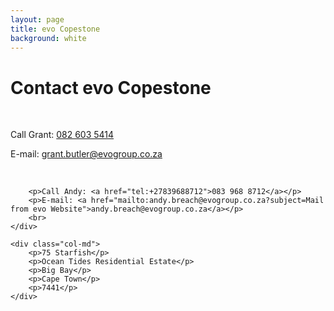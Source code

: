 ```yaml
---
layout: page
title: evo Copestone
background: white
---
```

<div class="col-lg-12 text-center">
	<h1 class="section-heading text-uppercase">Contact evo Copestone</h1>
</div>

<br>

<div class="container contact-us">
  <div class="row">

  <div class="col-md">
		<!-- <p>Tel: <a href="tel:+27210232228"> 079 485 5355</a></p> -->
		<p>Call Grant: <a href="tel:+27826035414">082 603 5414</a></p>
		<p>E-mail: <a href="mailto:grant.butler@evogroup.co.za?subject=Mail from evo Website">grant.butler@evogroup.co.za</a></p>
		<br>
		
		<p>Call Andy: <a href="tel:+27839688712">083 968 8712</a></p>
		<p>E-mail: <a href="mailto:andy.breach@evogroup.co.za?subject=Mail from evo Website">andy.breach@evogroup.co.za</a></p>
		<br>
    </div>
		
	<div class="col-md">
		<p>75 Starfish</p>
		<p>Ocean Tides Residential Estate</p>
		<p>Big Bay</p>
		<p>Cape Town</p>
		<p>7441</p>
    </div>
    
  </div>

</div>




